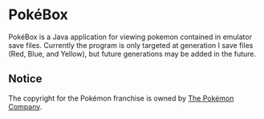 # PokéBox
PokéBox is a Java application for viewing pokemon contained in emulator save files. Currently the program is only targeted at generation I save files (Red, Blue, and Yellow), but future generations may be added in the future.

## Notice
The copyright for the Pokémon franchise is owned by [The Pokémon Company](http://www.pokemon.com/us/).
